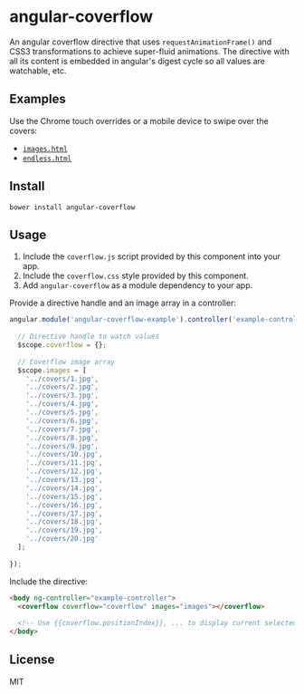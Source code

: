 # angular-coverflow

An angular coverflow directive that uses `requestAnimationFrame()` and CSS3 transformations to achieve super-fluid animations.
The directive with all its content is embedded in angular's digest cycle so all values are watchable, etc.

## Examples
Use the Chrome touch overrides or a mobile device to swipe over the covers:

* [`images.html`](http://southdesign.github.io/angular-coverflow/examples/images.htm)
* [`endless.html`](http://southdesign.github.io/angular-coverflow/examples/endless.htm)

## Install

```shell
bower install angular-coverflow
```

## Usage
1. Include the `coverflow.js` script provided by this component into your app.
2. Include the `coverflow.css` style provided by this component.
3. Add `angular-coverflow` as a module dependency to your app.

Provide a directive handle and an image array in a controller:

```javascript
angular.module('angular-coverflow-example').controller('example-controller', function($scope){
  
  // Directive handle to watch values
  $scope.coverflow = {};
  
  // Coverflow image array
  $scope.images = [
    '../covers/1.jpg',
    '../covers/2.jpg',
    '../covers/3.jpg',
    '../covers/4.jpg',
    '../covers/5.jpg',
    '../covers/6.jpg',
    '../covers/7.jpg',
    '../covers/8.jpg',
    '../covers/9.jpg',
    '../covers/10.jpg',
    '../covers/11.jpg',
    '../covers/12.jpg',
    '../covers/13.jpg',
    '../covers/14.jpg',
    '../covers/15.jpg',
    '../covers/16.jpg',
    '../covers/17.jpg',
    '../covers/18.jpg',
    '../covers/19.jpg',
    '../covers/20.jpg'
  ];
  
});
```

Include the directive:
```html
<body ng-controller="example-controller">
  <coverflow coverflow="coverflow" images="images"></coverflow>
  
  <!-- Use {{coverflow.positionIndex}}, ... to display current selected cover -->
</body>
```

## License
MIT